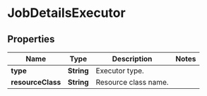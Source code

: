 

# JobDetailsExecutor

## Properties

Name | Type | Description | Notes
------------ | ------------- | ------------- | -------------
**type** | **String** | Executor type. | 
**resourceClass** | **String** | Resource class name. | 




